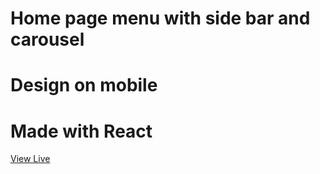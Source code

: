 # Home page menu with side bar and carousel
# Design on mobile
# Made with React

<a href='https://drakoulakou.github.io/Softly/'>View Live</a>

